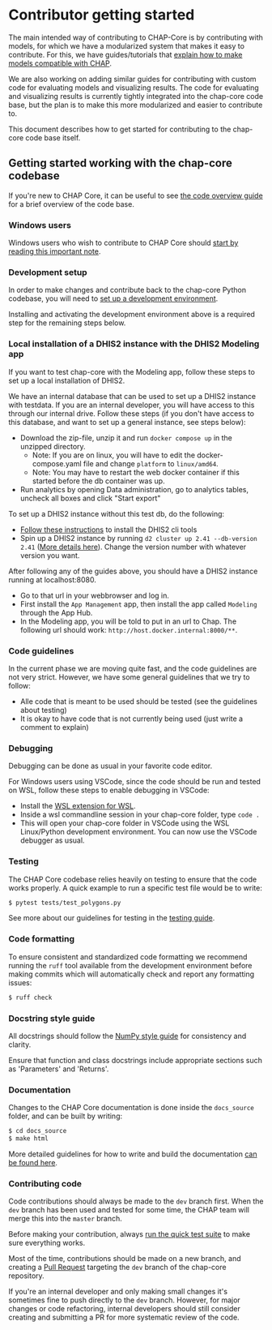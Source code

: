# Contributor getting started

The main intended way of contributing to CHAP-Core is by contributing with models, for which we have a modularized system that makes it easy to contribute.
For this, we have guides/tutorials that [explain how to make models compatible with CHAP](../external_models/making_external_models_compatible).

We are also working on adding similar guides for contributing with custom code for evaluating models and visualizing results.
The code for evaluating and visualizing results is currently tightly integrated into the chap-core code base, but the plan is to
make this more modularized and easier to contribute to.

This document describes how to get started for contributing to the chap-core code base itself.

## Getting started working with the chap-core codebase

If you're new to CHAP Core, it can be useful to see [the code overview guide](code_overview) for a brief overview of the code base.

### Windows users

Windows users who wish to contribute to CHAP Core should [start by reading this important note](windows_contributors).

### Development setup

In order to make changes and contribute back to the chap-core Python codebase, you will need to [set up a development environment](./chap-contributor-setup.md).

Installing and activating the development environment above is a required step for the remaining steps below.

### Local installation of a DHIS2 instance with the DHIS2 Modeling app

If you want to test chap-core with the Modeling app, follow these steps to set up a local installation of DHIS2.

We have an internal database that can be used to set up a DHIS2 instance with testdata. If you are an internal developer, you will have access to this through our internal drive. Follow these steps (if you don't have access to this database, and want to set up a general instance, see steps below):

- Download the zip-file, unzip it and run `docker compose up` in the unzipped directory.
  - Note: If you are on linux, you will have to edit the docker-compose.yaml file and change `platform` to `linux/amd64`.
  - Note: You may have to restart the web docker container if this started before the db container was up.
- Run analytics by opening Data administration, go to analytics tables, uncheck all boxes and click "Start export"

To set up a DHIS2 instance without this test db, do the following:

- [Follow these instructions](https://developers.dhis2.org/docs/cli) to install the DHIS2 cli tools
- Spin up a DHIS2 instance by running `d2 cluster up 2.41 --db-version 2.41` ([More details here](https://developers.dhis2.org/docs/cli/cluster)). Change the version number with whatever version you want.

After following any of the guides above, you should have a DHIS2 instance running at localhost:8080.

- Go to that url in your webbrowser and log in.
- First install the `App Management` app, then install the app called `Modeling` through the App Hub.
- In the Modeling app, you will be told to put in an url to Chap. The following url should work: `http://host.docker.internal:8000/**`.

### Code guidelines

In the current phase we are moving quite fast, and the code guidelines are not very strict.
However, we have some general guidelines that we try to follow:

- Alle code that is meant to be used should be tested (see the guidelines about testing)
- It is okay to have code that is not currently being used (just write a comment to explain)

### Debugging

Debugging can be done as usual in your favorite code editor.

For Windows users using VSCode, since the code should be run and tested on WSL, follow these steps to enable debugging in VSCode:

- Install the [WSL extension for WSL](https://code.visualstudio.com/docs/remote/wsl).
- Inside a wsl commandline session in your chap-core folder, type `code .`
- This will open your chap-core folder in VSCode using the WSL Linux/Python development environment. You can now use the VSCode debugger as usual.

### Testing

The CHAP Core codebase relies heavily on testing to ensure that the code works properly. A quick example to run a specific test file would be to write:

```bash
$ pytest tests/test_polygons.py
```

See more about our guidelines for testing in the [testing guide](testing).

### Code formatting

To ensure consistent and standardized code formatting we recommend running the `ruff` tool available from the development environment before making commits which will automatically check and report any formatting issues:

```bash
$ ruff check
```

### Docstring style guide

All docstrings should follow the [NumPy style guide](https://numpydoc.readthedocs.io/en/latest/format.html) for consistency and clarity.

Ensure that function and class docstrings include appropriate sections such as 'Parameters' and 'Returns'.

### Documentation

Changes to the CHAP Core documentation is done inside the `docs_source` folder, and can be built by writing:

```bash
$ cd docs_source
$ make html
```

More detailed guidelines for how to write and build the documentation [can be found here](writing_building_documentation.md).

### Contributing code

Code contributions should always be made to the `dev` branch first. When the `dev` branch has been used and tested for some time, the CHAP team will merge this into the `master` branch.

Before making your contribution, always [run the quick test suite](testing) to make sure everything works.

Most of the time, contributions should be made on a new branch, and creating a [Pull Request](https://github.com/dhis2-chap/chap-core/pulls) targeting the `dev` branch of the chap-core repository.

If you're an internal developer and only making small changes it's sometimes fine to push directly to the `dev` branch. However, for major changes or code refactoring, internal developers should still consider creating and submitting a PR for more systematic review of the code.
